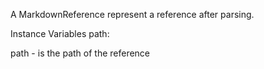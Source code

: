 A MarkdownReference represent a reference after parsing.

Instance Variables
	path:		<ByteString>

path
	- is the path of the reference
